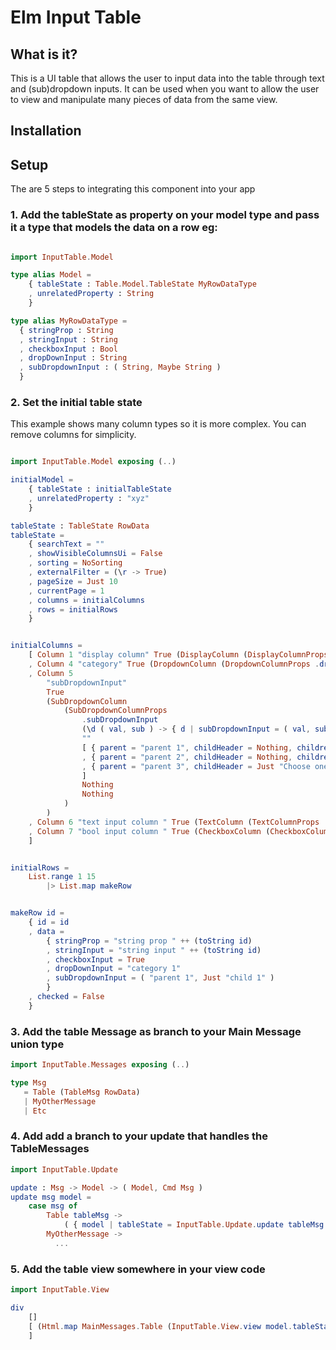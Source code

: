 # Elm Input Table

## What is it?
This is a  UI table that allows the user to input data into the table through text and (sub)dropdown inputs.
It can be used when you want to allow the user to view and manipulate many pieces of data from the same view.

## Installation

## Setup
The are 5 steps to integrating this component into your app
### 1. Add the tableState as property on your model type and pass it a type that models the data on a row eg:
```elm

import InputTable.Model

type alias Model =
    { tableState : Table.Model.TableState MyRowDataType
    , unrelatedProperty : String
    }

type alias MyRowDataType =
  { stringProp : String
  , stringInput : String
  , checkboxInput : Bool
  , dropDownInput : String
  , subDropdownInput : ( String, Maybe String )
  }

```

### 2. Set the initial table state
This example shows many column types so it is more complex. You can remove columns for simplicity.
```elm

import InputTable.Model exposing (..)

initialModel =
    { tableState : initialTableState
    , unrelatedProperty : "xyz"
    }

tableState : TableState RowData
tableState =
    { searchText = ""
    , showVisibleColumnsUi = False
    , sorting = NoSorting
    , externalFilter = (\r -> True)
    , pageSize = Just 10
    , currentPage = 1
    , columns = initialColumns
    , rows = initialRows
    }


initialColumns =
    [ Column 1 "display column" True (DisplayColumn (DisplayColumnProps .stringProp ""))
    , Column 4 "category" True (DropdownColumn (DropdownColumnProps .dropDownInput (\d v -> { d | dropDownInput = v }) "" [ "category 1", "category 2", "category 3" ]))
    , Column 5
        "subDropdownInput"
        True
        (SubDropdownColumn
            (SubDropdownColumnProps
                .subDropdownInput
                (\d ( val, sub ) -> { d | subDropdownInput = ( val, sub ) })
                ""
                [ { parent = "parent 1", childHeader = Nothing, children = [ "child 1", "child 2" ] }
                , { parent = "parent 2", childHeader = Nothing, children = [] }
                , { parent = "parent 3", childHeader = Just "Choose one of: ", children = [ "child 1", "child 2", "child 3" ] }
                ]
                Nothing
                Nothing
            )
        )
    , Column 6 "text input column " True (TextColumn (TextColumnProps .stringInput (\d v -> { d | stringInput = v }) "" False))
    , Column 7 "bool input column " True (CheckboxColumn (CheckboxColumnProps .checkboxInput (\d _ -> { d | checkboxInput = not d.checkboxInput }) Nothing))
    ]


initialRows =
    List.range 1 15
        |> List.map makeRow


makeRow id =
    { id = id
    , data =
        { stringProp = "string prop " ++ (toString id)
        , stringInput = "string input " ++ (toString id)
        , checkboxInput = True
        , dropDownInput = "category 1"
        , subDropdownInput = ( "parent 1", Just "child 1" )
        }
    , checked = False
    }
```

### 3. Add the table Message as branch to your Main Message union type

```elm
import InputTable.Messages exposing (..)

type Msg
   = Table (TableMsg RowData)
   | MyOtherMessage
   | Etc
```

### 4. Add add a branch to your update that handles the TableMessages

```elm
import InputTable.Update

update : Msg -> Model -> ( Model, Cmd Msg )
update msg model =
    case msg of
        Table tableMsg ->
            ( { model | tableState = InputTable.Update.update tableMsg model.tableState }, Cmd.none )
        MyOtherMessage ->
          ...
```

### 5. Add the table view somewhere in your view code
```elm
import InputTable.View

div
    []
    [ (Html.map MainMessages.Table (InputTable.View.view model.tableState))
    ]
```
